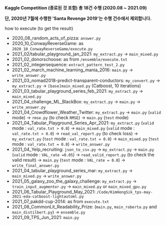 **Kaggle Competition (종료된 것 포함) 총 18건 수행 (2020.08 ~ 2021.09)**

**단, 2020년 7월에 수행한 'Santa Revenge 2019'는 수행 건수에서 제외합니다.**

how to execute (to get the result)
 * 2020_08_random_acts_of_pizza: ```answer.py```
 * 2020_10_ConwayReverseGame: as ```2020_10_ConwayReverseGame/execute.py```
 * 2021_02/tabular_playground_jan_2021: ```my_extract.py``` -> ```main_mixed.py```
 * 2021_02_donorschoose: as from ```/ensemble/execute.txt```
 * 2021_02_integersequence: ```extract_pattern_test_2.py```
 * 2021_02_march_machine_learning_mania_2016: ```main.py``` -> ```write_answer.py```
 * 2021_03_nomad2018-predict-transparent-conductors: ```my_convert.py``` -> ```my_extract.py``` -> ```[base]main_mixed.py``` (Catboost, 10 iterations)
 * 2021_03_tabular_playground_series_feb_2021: ```my_extract.py``` -> ```main_mixed.py```
 * 2021_04_challenge_ML_BlackBox: ```my_extract.py``` -> ```main.py``` -> ```write_answer.py```
 * 2021_04_Crowdflower_Weather_Twitter: ```my_extract.py``` -> ```main.py``` (```valid``` mode) -> ```rmse.py``` (to check ```RMSE```) -> ```main.py``` (```test``` mode)
 * 2021_04_Tabular_Playground_Series_Apr_2021: ```my_extract.py``` (```valid``` mode : ```val_rate.txt > 0.0```) -> ```main_mixed.py``` (```valid``` mode : ```val_rate.txt > 0.0```) -> ```read_val_report.py``` (to check loss) -> ```my_extract.py``` (```test``` mode : ```val_rate.txt = 0.0```) -> ```main_mixed.py``` (```test``` mode : ```val_rate.txt = 0.0```) -> ```write_answer.py```
 * 2021_04_Yelp_recruiting: ```json_to_csv.py``` -> ```my_extract.py``` -> ```main.py``` (```valid``` mode : ```VAL_rate =0.05```) -> ```read_valid_report.py``` (to check the valid result) -> ```main.py``` (```test``` mode : ```VAL_rate = 0.0```) -> ```write_final_answer.py```
 * 2021_04_tabular_playground_series_mar: ```my_extract.py``` -> ```main_mixed.py``` -> ```write_answer.py```
 * 2021_05_galaxy_zoo_the_galaxy_challenge: ```my_extract.py``` -> ```train_input_augmentor.py``` -> ```main_mixed.py``` or ```main_mixed_gpu.py```
 * 2021_06_Tabular_Playground_May_2021: ```/Code/KimHongSik_tps-may-2021-eda-catboost-lightautoml.py```
 * 2021_07_pakdd-cup-2014: as from ```execute.txt```
 * 2021_08_CommonLit_Readability_Prize: (```main.py```, ```main_roberta.py``` and ```main_distilbert.py```) -> ```ensemble.py```
 * 2021_09_TPS_Jun_2021: ```main.py```
